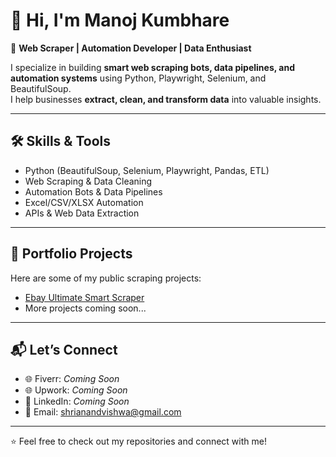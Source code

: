 # 👋 Hi, I'm Manoj Kumbhare  

🚀 **Web Scraper | Automation Developer | Data Enthusiast**  

I specialize in building **smart web scraping bots, data pipelines, and automation systems** using Python, Playwright, Selenium, and BeautifulSoup.  
I help businesses **extract, clean, and transform data** into valuable insights.  

---

## 🛠️ Skills & Tools
- Python (BeautifulSoup, Selenium, Playwright, Pandas, ETL)  
- Web Scraping & Data Cleaning  
- Automation Bots & Data Pipelines  
- Excel/CSV/XLSX Automation  
- APIs & Web Data Extraction  

---

## 📂 Portfolio Projects  
Here are some of my public scraping projects:  

- [Ebay Ultimate Smart Scraper](https://github.com/Manoj-Mallikarjun-Kumbhare/Ebay-Ultimate-Smart-Scraper)  
- More projects coming soon...  

---

## 📬 Let’s Connect  
- 🌐 Fiverr: *Coming Soon*  
- 🌐 Upwork: *Coming Soon*  
- 💼 LinkedIn: *Coming Soon*  
- 📧 Email: shrianandvishwa@gmail.com

---
⭐️ Feel free to check out my repositories and connect with me!
